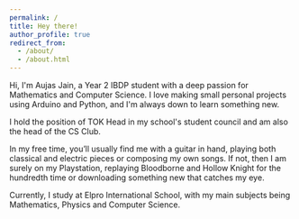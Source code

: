 ```yaml
---
permalink: /
title: Hey there!
author_profile: true
redirect_from: 
  - /about/
  - /about.html
---
```


Hi, I'm Aujas Jain, a Year 2 IBDP student with a deep passion for Mathematics and Computer Science. I love making small personal projects using Arduino and Python, and I'm always down to learn something new.

I hold the position of TOK Head in my school's student council and am also the head of the CS Club.

In my free time, you’ll usually find me with a guitar in hand, playing both classical and electric pieces or composing my own songs. If not, then I am surely on my Playstation, replaying Bloodborne and Hollow Knight for the hundredth time or downloading something new that catches my eye.

Currently, I study at Elpro International School, with my main subjects being Mathematics, Physics and Computer Science.
